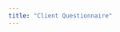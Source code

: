 ```yaml
---
title: "Client Questionnaire"
---
```


<script src="https://www.cognitoforms.com/f/seamless.js" data-key="q-qwNMQ45kGyCVH20yhn2A" data-form="4"></script>